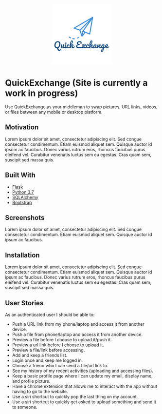 <p align="center">
  <img src="quickexchange/static/QE.png"/>
</p>

# QuickExchange (Site is currently a work in progress)
Use QuickExchange as your middleman to swap pictures, URL links, videos, or files between any mobile or desktop platform.

## Motivation
Lorem ipsum dolor sit amet, consectetur adipiscing elit. Sed congue consectetur condimentum. Etiam euismod aliquet sem. Quisque auctor id ipsum ac faucibus. Donec varius rutrum eros, rhoncus faucibus purus eleifend vel. Curabitur venenatis luctus sem eu egestas. Cras quam sem, suscipit sed massa quis.

## Built With
* [Flask](https://palletsprojects.com/p/flask/)
* [Python 3.7](https://www.python.org)
* [SQLAlchemy](https://www.sqlalchemy.org)
* [Bootstrap](https://getbootstrap.com)

## Screenshots
Lorem ipsum dolor sit amet, consectetur adipiscing elit. Sed congue consectetur condimentum. Etiam euismod aliquet sem. Quisque auctor id ipsum ac faucibus.

## Installation
Lorem ipsum dolor sit amet, consectetur adipiscing elit. Sed congue consectetur condimentum. Etiam euismod aliquet sem. Quisque auctor id ipsum ac faucibus. Donec varius rutrum eros, rhoncus faucibus purus eleifend vel. Curabitur venenatis luctus sem eu egestas. Cras quam sem, suscipit sed massa quis.

## User Stories
As an authenticated user I should be able to:
- Push a URL link from my phone/laptop and access it from another device.
- Push a file from phone/laptop and access it from another device.
- Preview a file before I choose to upload it/push it.
- Preview a url link before I choose to upload it.
- Preview a file/link before accessing.
- Add and keep a friends list.
- Login once and keep me logged in.
- Choose a friend who I can send a file/url link to.
- See my history of my recent activities (uploading and accessing files).
- Keep a basic profile page where I can update my email, display name, and profile picture.
- Have a chrome extension that allows me to interact with the app without having to go to the website.
- Use a siri shortcut to quickly pop the last thing on my account.
- Use a siri shortcut to quickly get asked to upload something and send it to someone.
